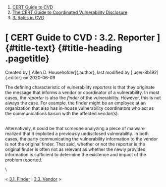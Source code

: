 



1.  [CERT Guide to CVD](index.html)
2.  [The CERT Guide to Coordinated Vulnerability
    Disclosure](The-CERT-Guide-to-Coordinated-Vulnerability-Disclosure_47677443.html)
3.  [3. Roles in CVD](3.-Roles-in-CVD_47677459.html)


# [ CERT Guide to CVD : 3.2. Reporter ]{#title-text} {#title-heading .pagetitle}




Created by [ Allen D. Householder]{.author}, last modified by [
user-8b192]{.editor} on 2020-06-09



The defining characteristic of vulnerability *reporters* is that they
originate the message that informs a vendor or coordinator of a
vulnerability. In most cases, the *reporter* is also the *finder* of the
vulnerability. However, this is not always the case. For example, the
finder might be an employee at an organization that also has in-house
vulnerability coordinators who act as the communications liaison with
the affected vendor(s).

\
Alternatively, it could be that someone analyzing a piece of malware
realized that it exploited a previously undisclosed vulnerability. In
both cases, the party communicating the vulnerability information to the
vendor is not the original finder. That said, whether or not the
reporter is the original finder is often not as relevant as whether the
newly provided information is sufficient to determine the existence and
impact of the problem reported.

\



\< [3.1. Finder](3.1.-Finder_47677460.html) \| [3.3.
Vendor](3.3.-Vendor_47677462.html) \>














